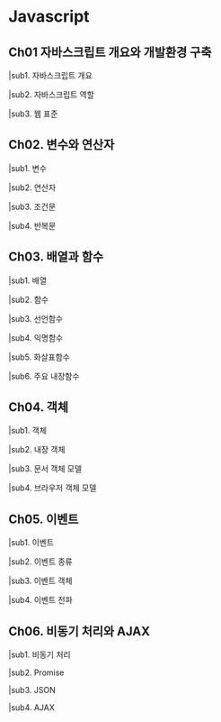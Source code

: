 # Javascript

## **Ch01 자바스크립트 개요와 개발환경 구축**  
|sub1. 자바스크립트 개요

|sub2. 자바스크립트 역할

|sub3. 웹 표준

## **Ch02. 변수와 연산자**  
|sub1. 변수

|sub2. 연산자

|sub3. 조건문

|sub4. 반복문

## **Ch03. 배열과 함수**    
|sub1. 배열

|sub2. 함수

|sub3. 선언함수

|sub4. 익명함수

|sub5. 화살표함수

|sub6. 주요 내장함수

## **Ch04. 객체**  
|sub1. 객체

|sub2. 내장 객체

|sub3. 문서 객체 모델

|sub4. 브라우저 객체 모델

## **Ch05. 이벤트** 
|sub1. 이벤트

|sub2. 이벤트 종류

|sub3. 이벤트 객체

|sub4. 이벤트 전파

## **Ch06. 비동기 처리와 AJAX**  
|sub1. 비동기 처리

|sub2. Promise

|sub3. JSON

|sub4. AJAX
